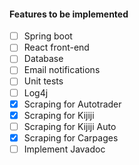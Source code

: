 #### Features to be implemented
- [ ] Spring boot
- [ ] React front-end
- [ ] Database
- [ ] Email notifications
- [ ] Unit tests
- [ ] Log4j
- [x] Scraping for Autotrader
- [x] Scraping for Kijiji
- [ ] Scraping for Kijiji Auto
- [x] Scraping for Carpages
- [ ] Implement Javadoc